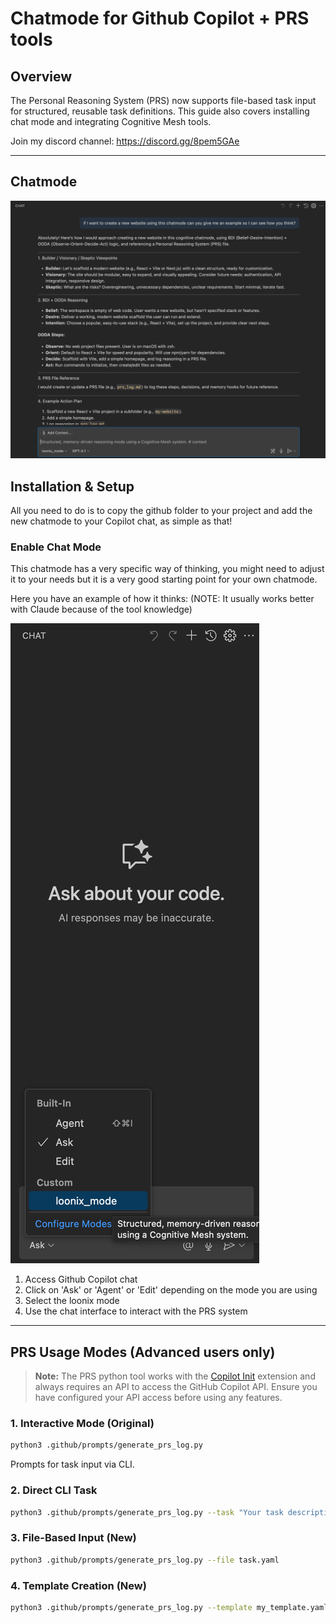 # Chatmode for Github Copilot + PRS tools

## Overview
The Personal Reasoning System (PRS) now supports file-based task input for structured, reusable task definitions. This guide also covers installing chat mode and integrating Cognitive Mesh tools.


Join my discord channel: https://discord.gg/8pem5GAe

---

## Chatmode

![alt text](image-1.png)

## Installation & Setup

All you need to do is to copy the github folder to your project and add the new chatmode to your Copilot chat, as simple as that!

### Enable Chat Mode

This chatmode has a very specific way of thinking, you might need to adjust it to your needs but it is a very good starting point for your own chatmode. 

Here you have an example of how it thinks:
(NOTE: It usually works better with Claude because of the tool knowledge)

![alt text](image.png)

1. Access Github Copilot chat
2. Click on 'Ask' or 'Agent' or 'Edit' depending on the mode you are using
3. Select the loonix mode
4. Use the chat interface to interact with the PRS system

---

## PRS Usage Modes (Advanced users only)

> **Note:** The PRS python tool works with the [Copilot Init](https://marketplace.visualstudio.com/items?itemName=crimson206.copilot-init) extension and always requires an API to access the GitHub Copilot API. Ensure you have configured your API access before using any features.

### 1. Interactive Mode (Original)
```bash
python3 .github/prompts/generate_prs_log.py
```
Prompts for task input via CLI.

### 2. Direct CLI Task
```bash
python3 .github/prompts/generate_prs_log.py --task "Your task description"
```

### 3. File-Based Input (New)
```bash
python3 .github/prompts/generate_prs_log.py --file task.yaml
```

### 4. Template Creation (New)
```bash
python3 .github/prompts/generate_prs_log.py --template my_template.yaml
```
